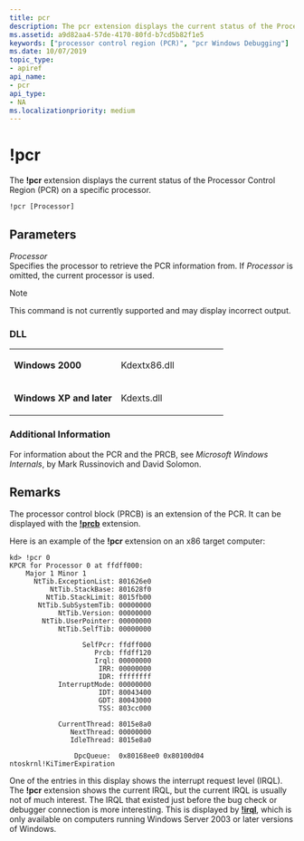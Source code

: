 ```yaml
---
title: pcr
description: The pcr extension displays the current status of the Processor Control Region (PCR) on a specific processor.
ms.assetid: a9d82aa4-57de-4170-80fd-b7cd5b82f1e5
keywords: ["processor control region (PCR)", "pcr Windows Debugging"]
ms.date: 10/07/2019
topic_type:
- apiref
api_name:
- pcr
api_type:
- NA
ms.localizationpriority: medium
---
```


# !pcr


The **!pcr** extension displays the current status of the Processor Control Region (PCR) on a specific processor.

```dbgcmd
!pcr [Processor]
```

## <span id="ddk__pcr_dbg"></span><span id="DDK__PCR_DBG"></span>Parameters


<span id="_______Processor______"></span><span id="_______processor______"></span><span id="_______PROCESSOR______"></span> *Processor*   
Specifies the processor to retrieve the PCR information from. If *Processor* is omitted, the current processor is used.

> [!NOTE]
> This command is not currently supported and may display incorrect output.
>

### <span id="DLL"></span><span id="dll"></span>DLL

<table>
<colgroup>
<col width="50%" />
<col width="50%" />
</colgroup>
<tbody>
<tr class="odd">
<td align="left"><p><strong>Windows 2000</strong></p></td>
<td align="left"><p>Kdextx86.dll</p></td>
</tr>
<tr class="even">
<td align="left"><p><strong>Windows XP and later</strong></p></td>
<td align="left"><p>Kdexts.dll</p></td>
</tr>
</tbody>
</table>



### <span id="Additional_Information"></span><span id="additional_information"></span><span id="ADDITIONAL_INFORMATION"></span>Additional Information

For information about the PCR and the PRCB, see *Microsoft Windows Internals*, by Mark Russinovich and David Solomon.

Remarks
-------

The processor control block (PRCB) is an extension of the PCR. It can be displayed with the [**!prcb**](-prcb.md) extension.

Here is an example of the **!pcr** extension on an x86 target computer:

```dbgcmd
kd> !pcr 0
KPCR for Processor 0 at ffdff000:
    Major 1 Minor 1
      NtTib.ExceptionList: 801626e0
          NtTib.StackBase: 801628f0
         NtTib.StackLimit: 8015fb00
       NtTib.SubSystemTib: 00000000
            NtTib.Version: 00000000
        NtTib.UserPointer: 00000000
            NtTib.SelfTib: 00000000

                  SelfPcr: ffdff000
                     Prcb: ffdff120
                     Irql: 00000000
                      IRR: 00000000
                      IDR: ffffffff
            InterruptMode: 00000000
                      IDT: 80043400
                      GDT: 80043000
                      TSS: 803cc000

            CurrentThread: 8015e8a0
               NextThread: 00000000
               IdleThread: 8015e8a0

                DpcQueue:  0x80168ee0 0x80100d04 ntoskrnl!KiTimerExpiration
```

One of the entries in this display shows the interrupt request level (IRQL). The **!pcr** extension shows the current IRQL, but the current IRQL is usually not of much interest. The IRQL that existed just before the bug check or debugger connection is more interesting. This is displayed by [**!irql**](-irql.md), which is only available on computers running Windows Server 2003 or later versions of Windows.









